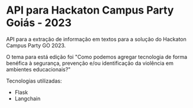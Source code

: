 # API para Hackaton Campus Party Goiás - 2023

API para a extração de informação em textos para a solução  do Hackaton Campus Party GO 2023.

O tema para está edição foi "Como podemos agregar tecnologia de forma benéfica à segurança, prevenção e/ou identificação da violência em ambientes educacionais?"

Tecnologias utilizadas:
- Flask
- Langchain
